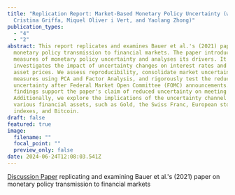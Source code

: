 ```yaml
---
title: "Replication Report: Market-Based Monetary Policy Uncertainty (with
  Cristina Griffa, Miquel Oliver i Vert, and Yaolang Zhong)"
publication_types:
  - "4"
  - "2"
abstract: This report replicates and examines Bauer et al.'s (2021) paper on
  monetary policy transmission to financial markets. The paper introduces novel
  measures of monetary policy uncertainty and analyses its drivers. It also
  investigates the impact of uncertainty changes on interest rates and financial
  asset prices. We assess reproducibility, consolidate market uncertainty
  measures using PCA and Factor Analysis, and rigorously test the reduction of
  uncertainty after Federal Market Open Committee (FOMC) announcements. Our
  findings support the paper's claim of reduced uncertainty on meeting days.
  Additionally, we explore the implications of the uncertainty channel on
  various financial assets, such as Gold, the Swiss Franc, European stock
  indexes, and Bitcoin.
draft: false
featured: true
image:
  filename: ""
  focal_point: ""
  preview_only: false
date: 2024-06-24T12:08:03.541Z
---
```

[Discussion Paper](https://ideas.repec.org/p/zbw/i4rdps/76.html) replicating and examining Bauer et al.'s (2021) paper on monetary policy transmission to financial markets